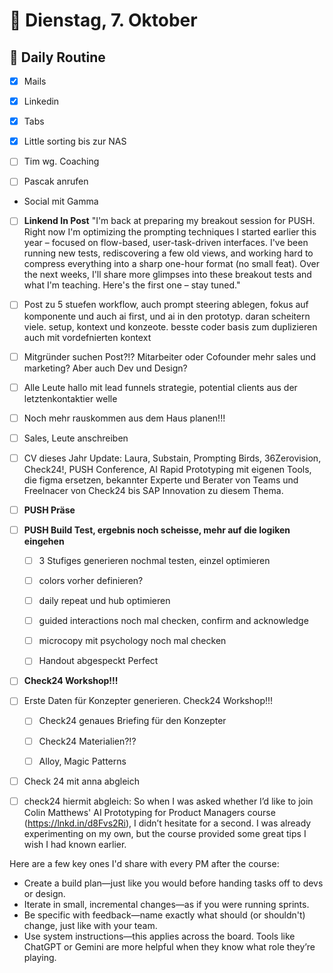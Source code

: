 # 📅 Dienstag, 7. Oktober

## 🔄 Daily Routine
- [x] Mails
- [x] Linkedin
- [x] Tabs
- [x] Little sorting bis zur NAS


- [ ] Tim wg. Coaching
- [ ] Pascak anrufen


- Social mit Gamma
- [ ] **Linkend In Post** \"I'm back at preparing my breakout session for PUSH. Right now I'm optimizing the prompting techniques I started earlier this year – focused on flow-based, user-task-driven interfaces. I've been running new tests, rediscovering a few old views, and working hard to compress everything into a sharp one-hour format (no small feat). Over the next weeks, I'll share more glimpses into these breakout tests and what I'm teaching. Here's the first one – stay tuned.\"

- [ ] Post zu 5 stuefen workflow, auch prompt steering ablegen, fokus auf komponente und auch ai first, und ai in den prototyp. daran scheitern viele. setup, kontext und konzeote. besste coder basis zum duplizieren auch mit vordefnierten kontext

- [ ] Mitgründer suchen Post?!? Mitarbeiter oder Cofounder mehr sales und marketing? Aber auch Dev und Design?
- [ ] Alle Leute hallo mit lead funnels strategie, potential clients aus der letztenkontaktier welle
- [ ] Noch mehr rauskommen aus dem Haus planen!!!
- [ ] Sales, Leute anschreiben

- [ ] CV dieses Jahr Update: Laura, Substain, Prompting Birds, 36Zerovision, Check24!, PUSH Conference, AI Rapid Prototyping mit eigenen Tools, die figma ersetzen, bekannter Experte und Berater von Teams und Freelnacer von Check24 bis SAP Innovation zu diesem Thema.








- [ ] **PUSH Präse**
- [ ] **PUSH Build Test, ergebnis noch scheisse, mehr auf die logiken eingehen**
  - [ ] 3 Stufiges generieren nochmal testen, einzel optimieren
  - [ ] colors vorher definieren?
  - [ ] daily repeat und hub optimieren
  - [ ] guided interactions noch mal checken, confirm and acknowledge
  - [ ] microcopy mit psychology noch mal checken
  - [ ] Handout abgespeckt Perfect





- [ ] **Check24 Workshop!!!**

- [ ] Erste Daten für Konzepter generieren. Check24 Workshop!!!
  - [ ] Check24 genaues Briefing für den Konzepter
  - [ ] Check24 Materialien?!?
  - [ ] Alloy, Magic Patterns


- [ ] Check 24 mit anna abgleich
- [ ] check24 hiermit abgleich: So when I was asked whether I’d like to join Colin Matthews' AI Prototyping for Product Managers course (https://lnkd.in/d8Fvs2Ri), I didn’t hesitate for a second. I was already experimenting on my own, but the course provided some great tips I wish I had known earlier. 

Here are a few key ones I'd share with every PM after the course:
- Create a build plan—just like you would before handing tasks off to devs or design.
- Iterate in small, incremental changes—as if you were running sprints.
- Be specific with feedback—name exactly what should (or shouldn't) change, just like with your team.
- Use system instructions—this applies across the board. Tools like ChatGPT or Gemini are more helpful when they know what role they’re playing.
